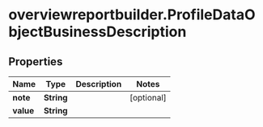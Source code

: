 # overviewreportbuilder.ProfileDataObjectBusinessDescription

## Properties

Name | Type | Description | Notes
------------ | ------------- | ------------- | -------------
**note** | **String** |  | [optional] 
**value** | **String** |  | 


